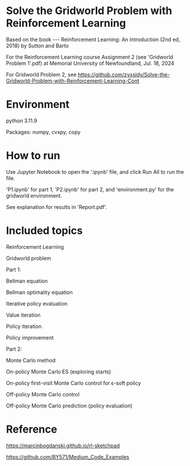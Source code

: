 # Solve the Gridworld Problem with Reinforcement Learning
Based on the book --- Reinforcement Learning: An Introduction (2nd ed, 2018) by Sutton and Barto

For the Reinforcement Learning course Assignment 2 (see 'Gridworld Problem 1'.pdf) at Memorial University of Newfoundland, Jul. 18, 2024

For Gridworld Problem 2, see https://github.com/zyxsjdy/Solve-the-Gridworld-Problem-with-Reinforcement-Learning-Cont

# Environment
python 3.11.9

Packages: numpy, cvxpy, copy

# How to run
Use Jupyter Notebook to open the '.ipynb' file, and click Run All to run the file.

'P1.ipynb' for part 1, 'P2.ipynb' for part 2, and 'environment.py' for the gridworld environment.

See explanation for results in 'Report.pdf'.

# Included topics
Reinforcement Learning

Gridworld problem

Part 1:

Bellman equation

Bellman optimality equation

Iterative policy evaluation

Value iteration

Policy iteration

Policy improvement

Part 2:

Monte Carlo method

On-policy Monte Carlo ES (exploring starts)

On-policy first-visit Monte Carlo control for ϵ-soft policy

Off-policy Monte Carlo control

Off-policy Monte Carlo prediction (policy evaluation)

# Reference
https://marcinbogdanski.github.io/rl-sketchpad

https://github.com/BY571/Medium_Code_Examples

